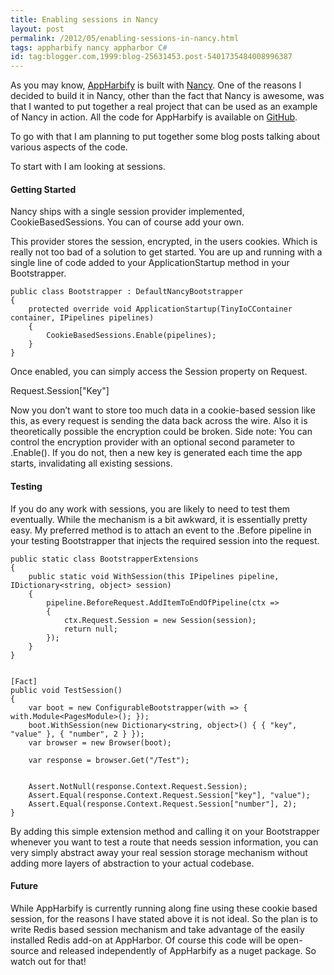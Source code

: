 ```yaml
---
title: Enabling sessions in Nancy
layout: post
permalink: /2012/05/enabling-sessions-in-nancy.html
tags: appharbify nancy appharbor C#
id: tag:blogger.com,1999:blog-25631453.post-5401735484008996387
---
```



As you may know, [AppHarbify](file:///Users/csainty/Code/Blogger2Markdown/appharbify.com) is built with [Nancy](http://nancyfx.org/). One of the reasons I decided to build it in Nancy, other than the fact that Nancy is awesome, was that I wanted to put together a real project that can be used as an example of Nancy in action. All the code for AppHarbify is available on [GitHub](https://github.com/csainty/Apphbify).  
 
To go with that I am planning to put together some blog posts talking about various aspects of the code.  
 
To start with I am looking at sessions.  
 
#### Getting Started
 
Nancy ships with a single session provider implemented, CookieBasedSessions. You can of course add your own.  
 
This provider stores the session, encrypted, in the users cookies. Which is really not too bad of a solution to get started. You are up and running with a single line of code added to your ApplicationStartup method in your Bootstrapper.  
 

```clike
public class Bootstrapper : DefaultNancyBootstrapper
{
    protected override void ApplicationStartup(TinyIoCContainer container, IPipelines pipelines)
    {
        CookieBasedSessions.Enable(pipelines);
    }
}
```  
  
 
Once enabled, you can simply access the Session property on Request.  
  
Request.Session["Key"]  
 
Now you don’t want to store too much data in a cookie-based session like this, as every request is sending the data back across the wire. Also it is theoretically possible the encryption could be broken. Side note: You can control the encryption provider with an optional second parameter to .Enable(). If you do not, then a new key is generated each time the app starts, invalidating all existing sessions.  
 
#### Testing
 
If you do any work with sessions, you are likely to need to test them eventually. While the mechanism is a bit awkward, it is essentially pretty easy. My preferred method is to attach an event to the .Before pipeline in your testing Bootstrapper that injects the required session into the request.  
 

```clike
public static class BootstrapperExtensions
{
    public static void WithSession(this IPipelines pipeline, IDictionary<string, object> session)
    {
        pipeline.BeforeRequest.AddItemToEndOfPipeline(ctx =>
        {
            ctx.Request.Session = new Session(session);
            return null;
        });
    }
}


[Fact]
public void TestSession()
{
	var boot = new ConfigurableBootstrapper(with => { with.Module<PagesModule>(); });
	boot.WithSession(new Dictionary<string, object>() { { "key", "value" }, { "number", 2 } });
	var browser = new Browser(boot);

	var response = browser.Get("/Test");


	Assert.NotNull(response.Context.Request.Session);
	Assert.Equal(response.Context.Request.Session["key"], "value");
	Assert.Equal(response.Context.Request.Session["number"], 2);
}

```  
  
 
By adding this simple extension method and calling it on your Bootstrapper whenever you want to test a route that needs session information, you can very simply abstract away your real session storage mechanism without adding more layers of abstraction to your actual codebase.  
 
#### Future
 
While AppHarbify is currently running along fine using these cookie based session, for the reasons I have stated above it is not ideal. So the plan is to write Redis based session mechanism and take advantage of the easily installed Redis add-on at AppHarbor. Of course this code will be open-source and released independently of AppHarbify as a nuget package. So watch out for that!  
  